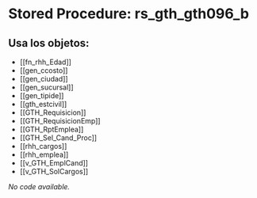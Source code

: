 # Stored Procedure: rs_gth_gth096_b

## Usa los objetos:
- [[fn_rhh_Edad]]
- [[gen_ccosto]]
- [[gen_ciudad]]
- [[gen_sucursal]]
- [[gen_tipide]]
- [[gth_estcivil]]
- [[GTH_Requisicion]]
- [[GTH_RequisicionEmp]]
- [[GTH_RptEmplea]]
- [[GTH_Sel_Cand_Proc]]
- [[rhh_cargos]]
- [[rhh_emplea]]
- [[v_GTH_EmplCand]]
- [[v_GTH_SolCargos]]

*No code available.*
